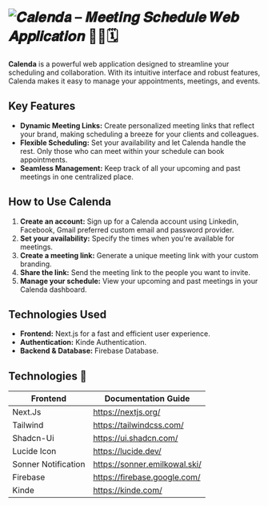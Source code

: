 # ![𝑪𝒂𝒍𝒆𝒏𝒅𝒂](https://calendas.vercel.app/) – 𝑴𝒆𝒆𝒕𝒊𝒏𝒈 𝑺𝒄𝒉𝒆𝒅𝒖𝒍𝒆 𝑾𝒆𝒃 𝑨𝒑𝒑𝒍𝒊𝒄𝒂𝒕𝒊𝒐𝒏 🎥📅🗓️ 


**Calenda** is a powerful web application designed to streamline your scheduling and collaboration. With its intuitive interface and robust features, Calenda makes it easy to manage your appointments, meetings, and events.

## Key Features

* **Dynamic Meeting Links:** Create personalized meeting links that reflect your brand, making scheduling a breeze for your clients and colleagues.
* **Flexible Scheduling:** Set your availability and let Calenda handle the rest. Only those who can meet within your schedule can book appointments.
* **Seamless Management:** Keep track of all your upcoming and past meetings in one centralized place.


## How to Use Calenda

1. **Create an account:** Sign up for a Calenda account using Linkedin, Facebook, Gmail  preferred custom email and password provider.
2. **Set your availability:** Specify the times when you're available for meetings.
3. **Create a meeting link:** Generate a unique meeting link with your custom branding.
4. **Share the link:** Send the meeting link to the people you want to invite.
5. **Manage your schedule:** View your upcoming and past meetings in your Calenda dashboard.

## Technologies Used

* **Frontend:** Next.js for a fast and efficient user experience.
* **Authentication:**  Kinde Authentication.
* **Backend & Database:**  Firebase Database.



## Technologies 🚩

| Frontend | Documentation Guide |
| ------ | ------ |
| Next.Js | https://nextjs.org/|
| Tailwind | https://tailwindcss.com/ |
| Shadcn-Ui |https://ui.shadcn.com/|
| Lucide Icon | https://lucide.dev/ |
| Sonner Notification | https://sonner.emilkowal.ski/ |
| Firebase               |https://firebase.google.com/|
| Kinde               |https://kinde.com/|


